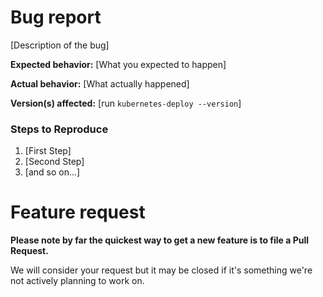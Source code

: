 <!-- Please erase any parts of this template not applicable to your issue. -->

# Bug report

[Description of the bug]

**Expected behavior:** [What you expected to happen]

**Actual behavior:** [What actually happened]

**Version(s) affected:** [run `kubernetes-deploy --version`]

### Steps to Reproduce

1. [First Step]
2. [Second Step]
3. [and so on...]

# Feature request

**Please note by far the quickest way to get a new feature is to file a Pull Request.**

We will consider your request but it may be closed if it's something we're not actively planning to work on.
